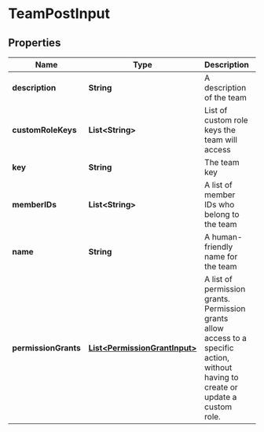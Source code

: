 

# TeamPostInput


## Properties

| Name | Type | Description | Notes |
|------------ | ------------- | ------------- | -------------|
|**description** | **String** | A description of the team |  [optional] |
|**customRoleKeys** | **List&lt;String&gt;** | List of custom role keys the team will access |  [optional] |
|**key** | **String** | The team key |  |
|**memberIDs** | **List&lt;String&gt;** | A list of member IDs who belong to the team |  [optional] |
|**name** | **String** | A human-friendly name for the team |  |
|**permissionGrants** | [**List&lt;PermissionGrantInput&gt;**](PermissionGrantInput.md) | A list of permission grants. Permission grants allow access to a specific action, without having to create or update a custom role. |  [optional] |



